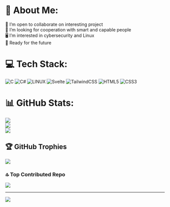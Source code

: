 # 💫 About Me:
🤝 I’m open to collaborate on interesting project<br>💬 I’m looking for cooperation with smart and capable people<br>🖥 I’m interested in cybersecurity and Linux<br>🔭 Ready for the future

# 💻 Tech Stack:
![C](https://img.shields.io/badge/c-%2300599C.svg?style=flat&logo=c&logoColor=white) ![C#](https://img.shields.io/badge/c%23-%23239120.svg?style=flat&logo=c-sharp&logoColor=white) ![LINUX](https://img.shields.io/badge/Linux-FCC624?style=flat&logo=linux&logoColor=black) ![Svelte](https://img.shields.io/badge/svelte-%23f1413d.svg?style=flat&logo=svelte&logoColor=white) ![TailwindCSS](https://img.shields.io/badge/tailwindcss-%2338B2AC.svg?style=flat&logo=tailwind-css&logoColor=white) ![HTML5](https://img.shields.io/badge/html5-%23E34F26.svg?style=flat&logo=html5&logoColor=white) ![CSS3](https://img.shields.io/badge/css3-%231572B6.svg?style=flat&logo=css3&logoColor=white) 

# 📊 GitHub Stats:
![](https://github-readme-stats.vercel.app/api?username=VranaPavel&theme=blue-green&hide_border=false&include_all_commits=true&count_private=true)<br/>
![](https://github-readme-streak-stats.herokuapp.com/?user=VranaPavel&theme=blue-green&hide_border=false)<br/>
![](https://github-readme-stats.vercel.app/api/top-langs/?username=VranaPavel&theme=blue-green&hide_border=false&include_all_commits=true&count_private=true&layout=compact)

<!--![](https://github-readme-stats.vercel.app/api/top-langs/?username=VranaPavel&theme=blue-green&hide_border=false&include_all_commits=false&count_private=false&layout=compact) -->

## 🏆 GitHub Trophies
![](https://github-profile-trophy.vercel.app/?username=VranaPavel&theme=algolia&no-frame=false&no-bg=false&margin-w=4)

### 🔝 Top Contributed Repo
![](https://github-contributor-stats.vercel.app/api?username=VranaPavel&limit=5&theme=tokyonight&combine_all_yearly_contributions=true)

---
[![](https://visitcount.itsvg.in/api?id=VranaPavel&icon=5&color=3)](https://visitcount.itsvg.in)

<!-- Proudly created with GPRM ( https://gprm.itsvg.in ) -->
